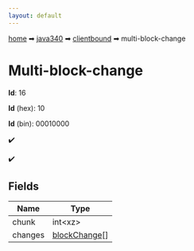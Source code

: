 ```yaml
---
layout: default
---
```


[home](/) ➡ [java340](/protocol/java340) ➡ [clientbound](/protocol/java340/clientbound) ➡ multi-block-change

# Multi-block-change

**Id**: 16

**Id** (hex): 10

**Id** (bin): 00010000

✔️

✔️

## Fields

Name | Type
---|---
chunk | int&lt;xz&gt;
changes | [blockChange](/protocol/java340/types/block-change)[]

